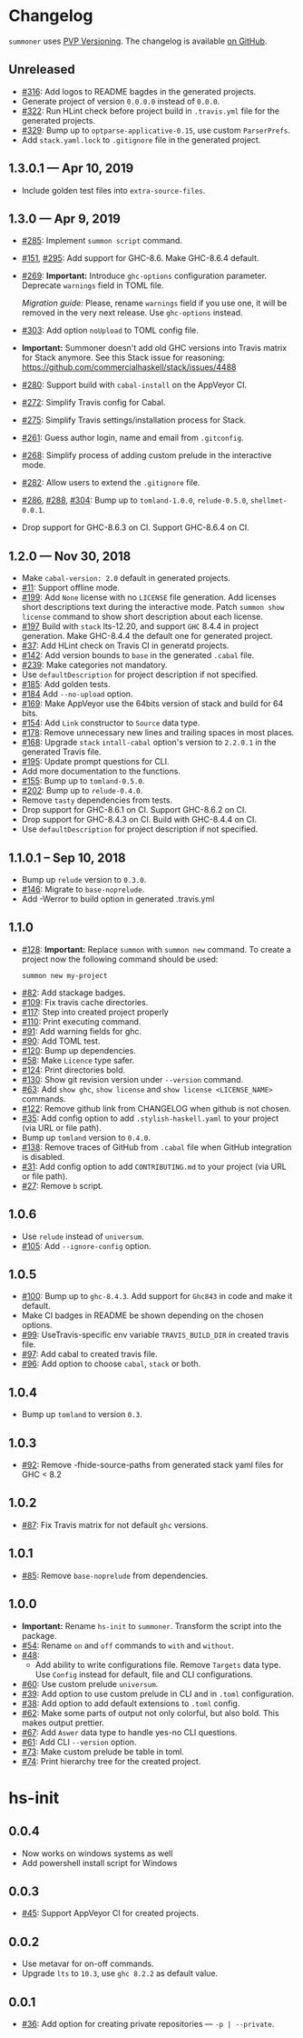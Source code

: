 # Changelog

`summoner` uses [PVP Versioning][1].
The changelog is available [on GitHub][2].

## Unreleased

* [#316](https://github.com/kowainik/summoner/issues/316):
  Add logos to README bagdes in the generated projects.
* Generate project of version `0.0.0.0` instead of `0.0.0`.
* [#322](https://github.com/kowainik/summoner/issues/322):
  Run HLint check before project build in `.travis.yml` file for
  the generated projects.
* [#329](https://github.com/kowainik/summoner/issues/329):
  Bump up to `optparse-applicative-0.15`, use custom `ParserPrefs`.
* Add `stack.yaml.lock` to `.gitignore` file in the generated project.

## 1.3.0.1 — Apr 10, 2019

* Include golden test files into `extra-source-files`.

## 1.3.0 — Apr 9, 2019

* [#285](https://github.com/kowainik/summoner/issues/285):
  Implement `summon script` command.
* [#151](https://github.com/kowainik/summoner/issues/151),
  [#295](https://github.com/kowainik/summoner/issues/295):
  Add support for GHC-8.6. Make GHC-8.6.4 default.
* [#269](https://github.com/kowainik/summoner/issues/269):
  __Important:__ Introduce `ghc-options` configuration parameter. Deprecate `warnings` field in TOML file.

  _Migration guide:_ Please, rename `warnings` field if you use one, it will be
  removed in the very next release. Use `ghc-options` instead.
* [#303](https://github.com/kowainik/summoner/issues/303):
  Add option `noUpload` to TOML config file.
* __Important:__ Summoner doesn't add old GHC versions into Travis matrix for
  Stack anymore. See this Stack issue for reasoning:
      https://github.com/commercialhaskell/stack/issues/4488
* [#280](https://github.com/kowainik/summoner/issues/280):
  Support build with `cabal-install` on the AppVeyor CI.
* [#272](https://github.com/kowainik/summoner/issues/272):
  Simplify Travis config for Cabal.
* [#275](https://github.com/kowainik/summoner/issues/275):
  Simplify Travis settings/installation process for Stack.
* [#261](https://github.com/kowainik/summoner/issues/261):
  Guess author login, name and email from `.gitconfig`.
* [#268](https://github.com/kowainik/summoner/issues/268):
  Simplify process of adding custom prelude in the interactive mode.
* [#282](https://github.com/kowainik/summoner/issues/282):
  Allow users to extend the `.gitignore` file.
* [#286](https://github.com/kowainik/summoner/issues/286),
  [#288](https://github.com/kowainik/summoner/issues/288),
  [#304](https://github.com/kowainik/summoner/issues/304):
  Bump up to `tomland-1.0.0`, `relude-0.5.0`, `shellmet-0.0.1`.
* Drop support for GHC-8.6.3 on CI. Support GHC-8.6.4 on CI.

## 1.2.0 — Nov 30, 2018

* Make `cabal-version: 2.0` default in generated projects.
* [#11](https://github.com/kowainik/summoner/issues/11):
  Support offline mode.
* [#199](https://github.com/kowainik/summoner/issues/199):
  Add `None` license with no `LICENSE` file generation.
  Add licenses short descriptions text during the interactive mode.
  Patch `summon show license` command to show short description about
  each license.
* [#197](https://github.com/kowainik/summoner/issues/197)
  Build with `stack` lts-12.20, and support `GHC` 8.4.4 in
  project generation. Make GHC-8.4.4 the default one for generated project.
* [#37](https://github.com/kowainik/summoner/issues/37):
  Add HLint check on Travis CI in generatd projects.
* [#142](https://github.com/kowainik/summoner/issues/142):
  Add version bounds to `base` in the generated `.cabal` file.
* [#239](https://github.com/kowainik/summoner/issues/239):
  Make categories not mandatory.
* Use `defaultDescription` for project description if not specified.
* [#185](https://github.com/kowainik/summoner/issues/185):
  Add golden tests.
* [#184](https://github.com/kowainik/summoner/issues/184)
  Add `--no-upload` option.
* [#169](https://github.com/kowainik/summoner/issues/169):
  Make AppVeyor use the 64bits version of stack and build for 64 bits.
* [#154](https://github.com/kowainik/summoner/issues/154):
  Add `Link` constructor to `Source` data type.
* [#178](https://github.com/kowainik/summoner/issues/178):
  Remove unnecessary new lines and trailing spaces in most places.
* [#168](https://github.com/kowainik/summoner/issues/168):
  Upgrade `stack` `intall-cabal` option's version to `2.2.0.1` in
  the generated Travis file.
* [#195](https://github.com/kowainik/summoner/issues/195):
  Update prompt questions for CLI.
* Add more documentation to the functions.
* [#155](https://github.com/kowainik/summoner/issues/155):
  Bump up to `tomland-0.5.0`.
* [#202](https://github.com/kowainik/summoner/issues/202):
  Bump up to `relude-0.4.0`.
* Remove `tasty` dependencies from tests.
* Drop support for GHC-8.6.1 on CI. Support GHC-8.6.2 on CI.
* Drop support for GHC-8.4.3 on CI. Build with GHC-8.4.4 on CI.
* Use `defaultDescription` for project description if not specified.

## 1.1.0.1 – Sep 10, 2018

* Bump up `relude` version to `0.3.0`.
* [#146](https://github.com/kowainik/summoner/issues/146):
  Migrate to `base-noprelude`.
* Add -Werror to build option in generated .travis.yml

## 1.1.0

* [#128](https://github.com/kowainik/summoner/issues/128):
  __Important:__ Replace `summon` with `summon new` command.
  To create a project now the following command should be used:
  ```
  summon new my-project
  ```
* [#82](https://github.com/kowainik/summoner/issues/82):
  Add stackage badges.
* [#109](https://github.com/kowainik/summoner/issues/109):
  Fix travis cache directories.
* [#117](https://github.com/kowainik/summoner/issues/117):
  Step into created project properly
* [#110](https://github.com/kowainik/summoner/issues/110):
  Print executing command.
* [#91](https://github.com/kowainik/summoner/issues/91):
  Add warning fields for ghc.
* [#90](https://github.com/kowainik/summoner/issues/90):
  Add TOML test.
* [#120](https://github.com/kowainik/summoner/issues/120):
  Bump up dependencies.
* [#58](https://github.com/kowainik/summoner/issues/58):
  Make `Licence` type safer.
* [#124](https://github.com/kowainik/summoner/issues/124):
  Print directories bold.
* [#130](https://github.com/kowainik/summoner/issues/130):
  Show git revision version under `--version` command.
* [#63](https://github.com/kowainik/summoner/issues/63):
  Add `show ghc`, `show license` and `show license <LICENSE_NAME>` commands.
* [#122](https://github.com/kowainik/summoner/issues/122):
  Remove github link from CHANGELOG when github is not chosen.
* [#35](https://github.com/kowainik/summoner/issues/35):
  Add config option to add `.stylish-haskell.yaml` to your project
  (via URL or file path).
* Bump up `tomland` version to `0.4.0`.
* [#138](https://github.com/kowainik/summoner/issues/138):
  Remove traces of GitHub from `.cabal` file when GitHub integration is disabled.
* [#31](https://github.com/kowainik/summoner/issues/31):
  Add config option to add `CONTRIBUTING.md` to your project
  (via URL or file path).
* [#27](https://github.com/kowainik/summoner/issues/27):
  Remove `b` script.

## 1.0.6

* Use `relude` instead of `universum`.
* [#105](https://github.com/kowainik/summoner/issues/105):
  Add `--ignore-config` option.

## 1.0.5

* [#100](https://github.com/kowainik/summoner/issues/100):
  Bump up to `ghc-8.4.3`. Add support for `Ghc843` in code
  and make it default.
* Make CI badges in README be shown depending on the chosen options.
* [#99](https://github.com/kowainik/summoner/issues/99):
  UseTravis-specific env variable `TRAVIS_BUILD_DIR` in created travis file.
* [#97](https://github.com/kowainik/summoner/issues/97):
  Add cabal to created travis file.
* [#96](https://github.com/kowainik/summoner/issues/96):
  Add option to choose `cabal`, `stack` or both.

## 1.0.4

* Bump up `tomland` to version `0.3`.

## 1.0.3

* [#92](https://github.com/kowainik/summoner/issues/92):
  Remove -fhide-source-paths from generated stack yaml files for
  GHC < 8.2

## 1.0.2

* [#87](https://github.com/kowainik/summoner/issues/87):
  Fix Travis matrix for not default `ghc` versions.

## 1.0.1

* [#85](https://github.com/kowainik/summoner/issues/85):
  Remove `base-noprelude` from dependencies.

## 1.0.0

* __Important:__ Rename `hs-init` to `summoner`. Transform the script into the package.
* [#54](https://github.com/kowainik/summoner/issues/54):
   Rename `on` and `off` commands to `with` and `without`.
* [#48](https://github.com/kowainik/summoner/issues/48):
  - Add ability to write configurations file. Remove `Targets` data type.
    Use `Config` instead for default, file and CLI configurations.
* [#60](https://github.com/kowainik/summoner/issues/60):
  Use custom prelude `universum`.
* [#39](https://github.com/kowainik/summoner/issues/39):
  Add option to use custom prelude in CLI and in `.toml` configuration.
* [#38](https://github.com/kowainik/summoner/issues/38):
  Add option to add default extensions to `.toml` config.
* [#62](https://github.com/kowainik/summoner/issues/62):
  Make some parts of output not only colorful, but also bold. This makes output prettier.
* [#67](https://github.com/kowainik/summoner/issues/67):
  Add `Aswer` data type to handle yes-no CLI questions.
* [#61](https://github.com/kowainik/summoner/issues/61):
  Add CLI `--version` option.
* [#73](https://github.com/kowainik/summoner/issues/73):
  Make custom prelude be table in toml.
* [#74](https://github.com/kowainik/summoner/issues/74):
  Print hierarchy tree for the created project.

# hs-init

## 0.0.4

* Now works on windows systems as well
* Add powershell install script for Windows


## 0.0.3

* [#45](https://github.com/vrom911/hs-init/issues/45):
  Support AppVeyor CI for created projects.

## 0.0.2

* Use metavar for on-off commands.
* Upgrade `lts` to `10.3`, use `ghc 8.2.2` as default value.

## 0.0.1

* [#36](https://github.com/vrom911/hs-init/issues/36):
  Add option for creating private repositories — `-p | --private`.

[1]: https://pvp.haskell.org
[2]: https://github.com/kowainik/summoner/releases
